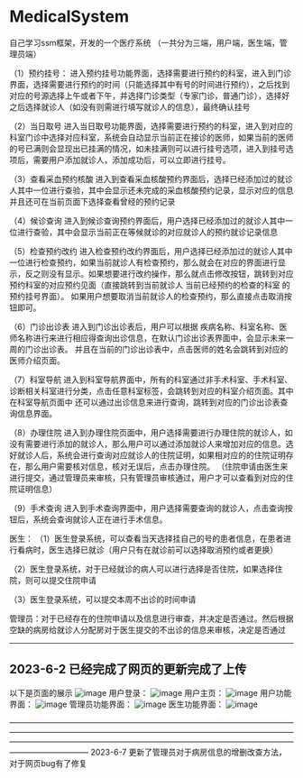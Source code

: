 # MedicalSystem
自己学习ssm框架，开发的一个医疗系统
（一共分为三端，用户端，医生端，管理员端）

（1）预约挂号：
进入预约挂号功能界面，选择需要进行预约的科室，进入到门诊界面，选择需要进行预约的时间（只能选择其中有号的时间进行预约），之后找到对应的号源选择上午或者下午，并选择门诊类型（专家门诊，普通门诊），选择好之后选择就诊人（如没有则需进行填写就诊人的信息），最终确认挂号

（2）当日取号
进入当日取号功能界面，选择需要进行预约的科室，进入到对应的科室门诊中选择对应科室，系统会自动显示当前正在接诊的医师，如果当前的医师的号已满则会显现出已挂满的情况，如未挂满则可以进行挂号选项，进入到挂号选项后，需要用户添加就诊人，添加成功后，可以立即进行挂号。

（3）查看采血预约核酸
进入到查看采血核酸预约界面后，选择已经添加过的就诊人其中一位进行查验，其中会显示还未完成的采血核酸预约记录，显示对应的信息并且还可在当前页面下选择查看曾经的预约记录

（4）候诊查询
进入到候诊查询预约界面后，用户选择已经添加过的就诊人其中一位进行查验，其中会显示当前正在等候就诊的对应就诊人的预约就诊记录信息

（5）检查预约改约
进入检查预约改约界面后，用户选择已经添加过的就诊人其中一位进行检查预约，如果当前就诊人有检查预约，那么就会在对应的界面进行显示，反之则没有显示。如果想要进行改约操作，那么就点击修改按钮，跳转到对应预约科室的对应预约见面（直接跳转到当前就诊人 当前已经预约的检查的科室 的预约挂号界面）。 如果用户想要取消当前就诊人的检查预约，那么直接点击取消按钮即可。

（6）门诊出诊表
进入到门诊出诊表后，用户可以根据 疾病名称、科室名称、医师名称进行来进行相应得查询出诊信息，在默认门诊出诊表界面中，会显示未来一周的门诊出诊表。
并且在当前的门诊出诊表中，点击医师的姓名会跳转到对应的医师介绍页面。

（7）科室导航
进入到科室导航界面中，所有的科室通过非手术科室、手术科室、诊断相关科室进行分类，点击任意科室标签，会跳转到对应的科室介绍页面。其中在科室导航页面中 还可以通过出诊信息来进行查询，跳转到对应的门诊出诊表查询信息界面。

（8）办理住院
进入到办理住院页面中，用户选择需要进行办理住院的就诊人，如没有需要进行添加的就诊人，那么用户可以通过添加就诊人来增加对应的信息。选好就诊人后，系统会进行查询对应就诊人的住院证明，如果相对应的的住院证明存在，那么用户需要核对信息，核对无误后，点击办理住院。
（住院申请由医生来进行提交，通过管理员来审核，只有管理员审核通过，用户才可以查看到对应的住院证明信息）

（9）手术查询
进入到手术查询界面中，用户选择需要查询的就诊人，点击查询按钮后，系统会查询就诊人正在进行手术信息。


医生：
（1）医生登录系统，可以查看当天选择挂自己的号的患者信息，在患者进行看病时，医生选择已就诊（用户只有在就诊前可以选择取消预约或者更换）

（2）医生登录系统，对于已经就诊的病人可以进行选择是否住院，如果选择住院，则可以提交住院申请

（3）医生登录系统，可以提交本周不出诊的时间申请


管理员：对于已经存在的住院申请以及信息进行审查，并决定是否通过。然后根据空缺的病房给就诊人分配房对于医生提交的不出诊的信息来审核，决定是否通过


---------------------------------------------------------------------------------------------------------------------------
2023-6-2
已经完成了网页的更新完成了上传
----------------------------------------------------------------------------
以下是页面的展示
![image](https://github.com/nidielaila1/MedicalSystem/assets/118882579/56896103-8687-4858-97dd-09ab79696720)
用户登录：
![image](https://github.com/nidielaila1/MedicalSystem/assets/118882579/bf88f51e-6760-47fb-96ed-b367e254abf3)
用户主页：
![image](https://github.com/nidielaila1/MedicalSystem/assets/118882579/5a189fe9-70c2-4876-8f1e-515fb043c922)
用户功能界面：
![image](https://github.com/nidielaila1/MedicalSystem/assets/118882579/e3dc78f7-60c7-4170-9dcb-63f26d54b69f)
管理员功能界面：
![image](https://github.com/nidielaila1/MedicalSystem/assets/118882579/f46fad50-b6dd-41da-b9fe-38045bfd8d40)
医生功能界面：
![image](https://github.com/nidielaila1/MedicalSystem/assets/118882579/6c1f453e-df8e-4582-aa88-731821983183)

——————————————————————————————————————————————————————————————————————————————————————————————————————————————————————
2023-6-7
更新了管理员对于病房信息的增删改查方法，对于网页bug有了修复

